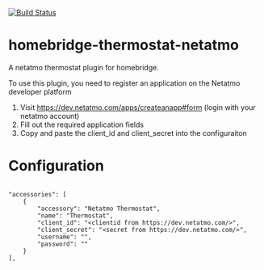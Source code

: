 [![Build Status](https://travis-ci.org/danpoltawski/homebridge-thermostat-netatmo.svg?branch=master)](https://travis-ci.org/danpoltawski/homebridge-thermostat-netatmo)

# homebridge-thermostat-netatmo

A netatmo thermostat plugin for homebridge.

To use this plugin, you need to register an application on the Netatmo developer platform

1. Visit https://dev.netatmo.com/apps/createanapp#form (login with your netatmo account)
2. Fill out the required application fields
3. Copy and paste the client_id and client_secret into the configuraiton

# Configuration

```

"accessories": [
    {
        "accessory": "Netatmo Thermostat",
        "name": "Thermostat",
        "client_id": "<clientid from https://dev.netatmo.com/>",
        "client_secret": "<secret from https://dev.netatmo.com/>",
        "username": "",
        "password": ""
    }
],
